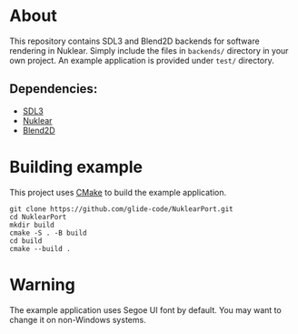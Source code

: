 # About
This repository contains SDL3 and Blend2D backends for software rendering in Nuklear.
Simply include the files in ```backends/``` directory in your own project.
An example application is provided under ```test/``` directory.

## Dependencies:
* [SDL3](https://github.com/libsdl-org/sdl)
* [Nuklear](https://github.com/Immediate-Mode-UI/Nuklear)
* [Blend2D](https://github.com/blend2d/blend2d)

# Building example
This project uses [CMake](https://cmake.org/) to build the example application.
```
git clone https://github.com/glide-code/NuklearPort.git
cd NuklearPort
mkdir build
cmake -S . -B build
cd build
cmake --build .
```

# Warning
The example application uses Segoe UI font by default. You may want to change it on non-Windows systems.

